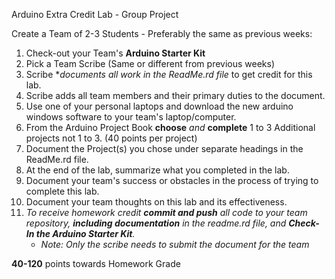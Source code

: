 Arduino Extra Credit Lab - Group Project

Create a Team of 2-3 Students - Preferably the same as previous weeks:

1. Check-out your Team's **Arduino Starter Kit**
2. Pick a Team Scribe (Same or different from previous weeks)
3. Scribe **documents all work in the *ReadMe.rd file** to get credit for this lab.
4. Scribe adds all team members and their primary duties to the document. 
5. Use one of your personal laptops and download the new arduino windows software to your team's laptop/computer.
6. From the Arduino Project Book **choose** *and* **complete** 1 to 3 Additional projects not 1 to 3.  (40 points per project)
7. Document the Project(s) you chose under separate headings in the ReadMe.rd file.
8. At the end of the lab, summarize what you completed in the lab.
9. Document your team's success or obstacles in the process of trying to complete this lab.
10. Document your team thoughts on this lab and its effectiveness.
11. *To receive homework credit **commit and push** all code to your team repository, **including documentation** in the readme.rd file, and **Check-In the Arduino Starter Kit**.*
    * *Note:  Only the scribe needs to submit the document for the team*

**40-120** points towards Homework Grade
